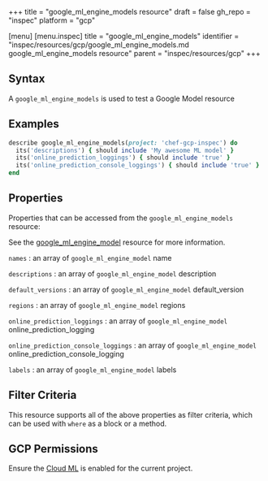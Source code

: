 +++
title = "google_ml_engine_models resource"
draft = false
gh_repo = "inspec"
platform = "gcp"

[menu]
  [menu.inspec]
    title = "google_ml_engine_models"
    identifier = "inspec/resources/gcp/google_ml_engine_models.md google_ml_engine_models resource"
    parent = "inspec/resources/gcp"
+++

## Syntax

A `google_ml_engine_models` is used to test a Google Model resource

## Examples

```ruby
describe google_ml_engine_models(project: 'chef-gcp-inspec') do
  its('descriptions') { should include 'My awesome ML model' }
  its('online_prediction_loggings') { should include 'true' }
  its('online_prediction_console_loggings') { should include 'true' }
end
```

## Properties

Properties that can be accessed from the `google_ml_engine_models` resource:

See the [google_ml_engine_model](/inspec/resources/google_ml_engine_model/#properties) resource for more information.

`names`
: an array of `google_ml_engine_model` name

`descriptions`
: an array of `google_ml_engine_model` description

`default_versions`
: an array of `google_ml_engine_model` default_version

`regions`
: an array of `google_ml_engine_model` regions

`online_prediction_loggings`
: an array of `google_ml_engine_model` online_prediction_logging

`online_prediction_console_loggings`
: an array of `google_ml_engine_model` online_prediction_console_logging

`labels`
: an array of `google_ml_engine_model` labels

## Filter Criteria

This resource supports all of the above properties as filter criteria, which can be used
with `where` as a block or a method.

## GCP Permissions

Ensure the [Cloud ML](https://console.cloud.google.com/apis/library/ml.googleapis.com) is enabled for the current project.
